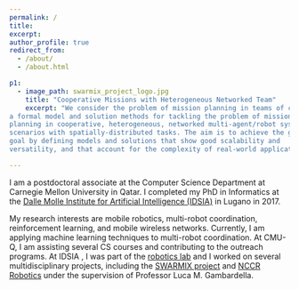 ```yaml
---
permalink: /
title:
excerpt:
author_profile: true
redirect_from:
  - /about/
  - /about.html

p1:
  - image_path: swarmix_project_logo.jpg
    title: "Cooperative Missions with Heterogeneous Networked Team"
    excerpt: "We consider the problem of mission planning in teams of cooperative autonomous agents. The teams that we consider feature physical agents (e.g., robots, humans, animals) and are heterogeneous.  The general goal of this research work is to define
a formal model and solution methods for tackling the problem of mission
planning in cooperative, heterogeneous, networked multi-agent/robot systems in
scenarios with spatially-distributed tasks. The aim is to achieve the general
goal by defining models and solutions that show good scalability and
versatility, and that account for the complexity of real-world applications"

---
```


I am a postdoctoral associate at the Computer Science Department at Carnegie
Mellon University in Qatar. I completed my PhD in Informatics at the [Dalle Molle
Institute for Artificial Intelligence (IDSIA)](http://www.idsia.ch) in Lugano in 2017.

My research interests are mobile robotics, multi-robot coordination,
reinforcement learning, and mobile wireless networks. Currently, I am applying
machine learning techniques to multi-robot coordination. At CMU-Q, I am
assisting several CS courses and contributing to the outreach programs. At IDSIA
, I was part of the [robotics lab](https://idsia-robotics.github.io/) and I
worked on several multidisciplinary projects, including the [SWARMIX
project](https://youtu.be/WWUpqY3RoUw) and [NCCR
Robotics](http://www.nccr-robotics.ch) under the supervision of Professor Luca
M. Gambardella.
